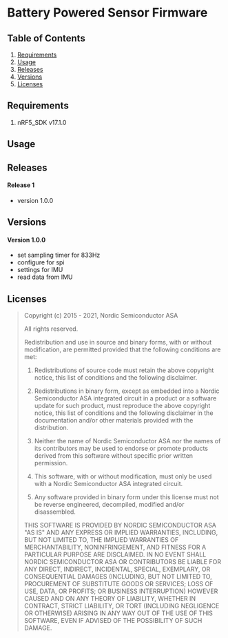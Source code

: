 # Battery Powered Sensor Firmware

## Table of Contents
1. [Requirements](#requirements)
2. [Usage](#usage)
3. [Releases](#releases)
4. [Versions](#versions)
5. [Licenses](#licenses)

## Requirements
1. nRF5_SDK v17.1.0

## Usage

## Releases
#### Release 1
- version 1.0.0

## Versions
#### Version 1.0.0
- set sampling timer for 833Hz
- configure for spi
- settings for IMU
- read data from IMU

## Licenses
> Copyright (c) 2015 - 2021, Nordic Semiconductor ASA
>
> All rights reserved.
>
> Redistribution and use in source and binary forms, with or without modification,
> are permitted provided that the following conditions are met:
>
> 1. Redistributions of source code must retain the above copyright notice, this
>    list of conditions and the following disclaimer.
>
> 2. Redistributions in binary form, except as embedded into a Nordic
>    Semiconductor ASA integrated circuit in a product or a software update for
>    such product, must reproduce the above copyright notice, this list of
>    conditions and the following disclaimer in the documentation and/or other
>    materials provided with the distribution.
>
> 3. Neither the name of Nordic Semiconductor ASA nor the names of its
>    contributors may be used to endorse or promote products derived from this
>    software without specific prior written permission.
>
> 4. This software, with or without modification, must only be used with a
>    Nordic Semiconductor ASA integrated circuit.
>
> 5. Any software provided in binary form under this license must not be reverse
>    engineered, decompiled, modified and/or disassembled.
>
> THIS SOFTWARE IS PROVIDED BY NORDIC SEMICONDUCTOR ASA "AS IS" AND ANY EXPRESS
> OR IMPLIED WARRANTIES, INCLUDING, BUT NOT LIMITED TO, THE IMPLIED WARRANTIES
> OF MERCHANTABILITY, NONINFRINGEMENT, AND FITNESS FOR A PARTICULAR PURPOSE ARE
> DISCLAIMED. IN NO EVENT SHALL NORDIC SEMICONDUCTOR ASA OR CONTRIBUTORS BE
> LIABLE FOR ANY DIRECT, INDIRECT, INCIDENTAL, SPECIAL, EXEMPLARY, OR
> CONSEQUENTIAL DAMAGES (INCLUDING, BUT NOT LIMITED TO, PROCUREMENT OF SUBSTITUTE
> GOODS OR SERVICES; LOSS OF USE, DATA, OR PROFITS; OR BUSINESS INTERRUPTION)
> HOWEVER CAUSED AND ON ANY THEORY OF LIABILITY, WHETHER IN CONTRACT, STRICT
> LIABILITY, OR TORT (INCLUDING NEGLIGENCE OR OTHERWISE) ARISING IN ANY WAY OUT
> OF THE USE OF THIS SOFTWARE, EVEN IF ADVISED OF THE POSSIBILITY OF SUCH DAMAGE.
